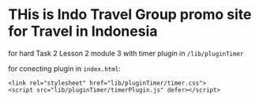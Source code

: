 # THis is Indo Travel Group promo site for Travel in Indonesia

for hard Task 2 Lesson 2 module 3
    with timer plugin in `/lib/pluginTimer`

for conecting plugin in `index.html`:
```
<link rel="stylesheet" href="lib/pluginTimer/timer.css">
<script src="lib/pluginTimer/timerPlugin.js" defer></script>
```